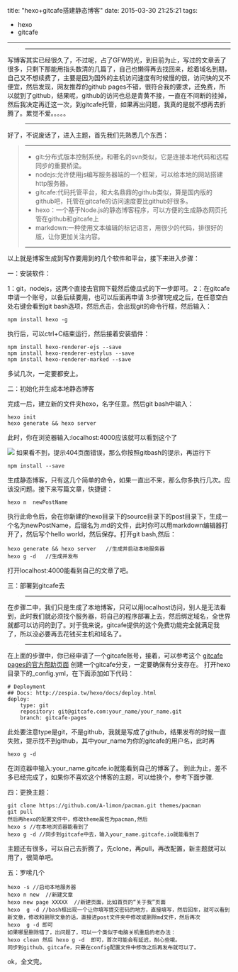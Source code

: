 title: "hexo+gitcafe搭建静态博客"
date: 2015-03-30 21:25:21
tags: 
- hexo 
- gitcafe
---
>*****
写博客其实已经很久了，不过呢，占了GFW的光，到目前为止，写过的文章丢了很多，只剩下那能用指头数清的几篇了，自己也懒得再去找回来，趁着域名到期，自己又不想续费了，主要是因为国外的主机访问速度有时候慢的很，访问快的又不便宜，然后发现，网友推荐的github pages不错，很符合我的要求，还免费，所以就到了github，结果呢，github的访问也总是青黄不接，一直在不间断的挂掉，然后我决定再迁这一次，到gitcafe托管，如果再出问题，我真的是就不想再去折腾了。累觉不爱。。。。。
>*****

好了，不说废话了，进入主题，首先我们先熟悉几个东西：
>*****
>* git:分布式版本控制系统，和著名的svn类似，它是连接本地代码和远程同步的重要桥梁。
>* nodejs:允许使用js编写服务器端的一个框架，可以给本地的网站搭建http服务器。
>* gitcafe:代码托管平台，和大名鼎鼎的github类似，算是国内版的github吧，托管在gitcafe的访问速度要比github好很多。
>* hexo：一个基于Node.js的静态博客程序，可以方便的生成静态网页托管在github和gitcafe上
>* markdown:一种使用文本编辑的标记语言，用很少的代码，排很好的版，让你更加关注内容。
>*****

以上就是博客生成到写作要用到的几个软件和平台，接下来进入步骤：

一：安装软件：

1：git，nodejs，这两个直接去官网下载然后傻瓜式的下一步即可。
2：在gitcafe申请一个账号，以备后续要用，也可以后面再申请
3:步骤1完成之后，在任意空白处右键会看到git bash选项，然后点击，会出现git的命令行框，然后输入：
```
npm install hexo -g
```
执行后，可以ctrl+C结束运行，然后接着安装插件：
```
npm install hexo-renderer-ejs --save
npm install hexo-renderer-estylus --save
npm install hexo-renderer-marked --save
```
多试几次，一定要都安上。

二：初始化并生成本地静态博客

完成一后，建立新的文件夹hexo，名字任意。然后git bash中输入：
```
hexo init
hexo generate && hexo server
```
此时，你在浏览器输入:localhost:4000应该就可以看到这个了

![](/img/hexoTemp.png)
如果看不到，提示404页面错误，那么你按照gitbash的提示，再运行下
```
npm install --save
```
生成静态博客，只有这几个简单的命令，如果一直出不来，那么你多执行几次。应该没问题。接下来写篇文章，快捷键：
```
hexo n  newPostName
```
执行此命令后，会在你新建的hexo目录下的source目录下的post目录下，生成一个名为newPostName，后缀名为.md的文件，此时你可以用markdown编辑器打开了，然后写个hello world，然后保存。打开git bash,然后：
```
hexo generate && hexo server   //生成并启动本地服务器
hexo g -d   //生成并发布
```
打开localhost:4000能看到自己的文章了吧。

三：部署到gitcafe去
>****
在步骤二中，我们只是生成了本地博客，只可以用localhost访问，别人是无法看到，此时我们就必须找个服务器，将自己的程序部署上去，然后绑定域名，全世界就都可以访问的到了。对于我来说，gitcafe提供的这个免费功能完全就满足我了，所以没必要再去花钱买主机和域名了。
>***

在上面的步骤中，你已经申请了一个gitcafe账号，接着，可以参考这个
[gitcafe pages的官方帮助页面](https://gitcafe.com/GitCafe/Help/wiki/Pages-%E7%9B%B8%E5%85%B3%E5%B8%AE%E5%8A%A9#wiki) 创建一个gitcafe分支，一定要确保有分支存在。
打开hexo目录下的_config.yml，在下面添加如下代码：
```
# Deployment
## Docs: http://zespia.tw/hexo/docs/deploy.html
deploy: 
  	type: git
  	repository: git@gitcafe.com:your_name/your_name.git 
  	branch: gitcafe-pages
```
此处要注意type是git，不是github，我就是写成了github，结果发布的时候一直失败，提示找不到github，其中your_name为你的gitcafe的用户名，此时再
```
hexo g -d
```
在浏览器中输入:your_name.gitcafe.io就能看到自己的博客了。
到此为止，差不多已经完成了，如果你不喜欢这个博客的主题，可以给换个，参考下面步骤.

四：更换主题：
```
git clone https://github.com/A-limon/pacman.git themes/pacman
git pull
然后再hexo的配置文件中，修改theme属性为pacman,然后
hexo s //在本地浏览器能看到了
hexo g -d //同步到gitcafe中去，输入your_name.gitcafe.io就能看到了

```
主题还有很多，可以自己去折腾了，先clone，再pull，再改配置，新主题就可以用了，很简单吧。

五：罗嗦几个
```
hexo -s //启动本地服务器
hexo n new  //新建文章
hexo new page XXXXX  //新建页面，比如首页的“关于我”页面
hexo  g -d //bash框出现一个让你填写提交密码的地方，直接填写，然后回车，就可以看到新文章，修改和删除文章的话，直接进post文件夹中修改或删除md文件，然后再次
hexo  g -d 即可
如果哪里删除错了，出问题了，可以一个类似于电脑关机重启的老办法：
hexo clean 然后 hexo g -d  即可，首次可能会有延迟，耐心些哦。
同步到github、gitcafe，只要在config配置文件中修改之后再发布就可以了。
```

ok，全文完。






